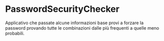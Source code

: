 # PasswordSecurityChecker
Applicativo che passate alcune informazioni base provi a forzare la password provando tutte le combinazioni dalle più frequenti a quelle meno probabili.
